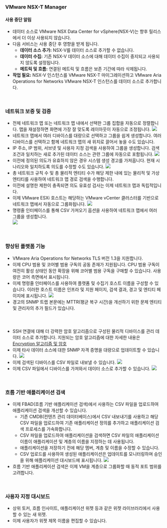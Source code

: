﻿### VMware NSX-T Manager 
#### 사용 중단 알림 
* 데이터 소스로 VMware NSX Data Center for vSphere(NSX-V)는 향후 릴리스에서 더 이상 사용되지 않습니다. 
* 다음 서비스는 사용 중단 후 영향을 받게 됩니다.
    * **데이터 소스 추가:** NSX-V를 데이터 소스로 추가할 수 없습니다.  
    * **데이터 수집:** 기존 NSX-V 데이터 소스에 대해 데이터 수집이 중지되고 사용되지 않도록 설정됩니다. 
    * **메트릭 및 흐름:** 연결된 메트릭 및 흐름은 보존 기간에 따라 삭제됩니다. 
* **작업 필요:** NSX-V 인스턴스를 VMware NSX-T 마이그레이션하고 VMware Aria Operations for Networks VMware NSX-T 인스턴스를 데이터 소스로 추가합니다. 

&nbsp;
&nbsp;
### 네트워크 보증 및 검증
* 전체 네트워크 맵 또는 네트워크 맵 내에서 선택한 그룹 집합을 자동으로 정렬합니다. 맵을 재설정하면 화면에 가장 잘 맞도록 레이아웃이 자동으로 조정됩니다. 
![](data:image/png;base64,#IMAGEBASE64_auto_arrange.png)
* 네트워크 맵에서 여러 디바이스를 대량으로 선택하고 그룹을 쉽게 생성합니다. 여러 디바이스를 선택하고 함께 네트워크 맵의 새 위치로 끌어서 놓을 수도 있습니다. 
* IP 주소, IP 범위, 서브넷 및 사용자 지정 검색을 사용하여 그룹을 생성합니다. 검색 조건과 일치하는 새로 추가된 데이터 소스는 관련 그룹에 자동으로 포함됩니다. 
![](data:image/png;base64,#IMAGEBASE64_create_group.png)
* 이전에 정의된 의도가 유효하지 않은 경우 시스템 생성 경고를 가져옵니다. 현재 시나리오와 일치하도록 의도를 수정할 수도 있습니다. 
![](data:image/png;base64,#IMAGEBASE64_intent.png)
* 총 네트워크 규칙 수 및 총 물리적 엔티티 수가 해당 제한 내에 있는 물리적 및 가상 엔티티를 사용하여 네트워크 맵 경로 검색을 수행합니다.  
* 이전에 설명한 제한이 충족되면 의도 유효성 검사는 이제 네트워크 맵과 독립적입니다. 
* 이제 VMware ESXi 호스트는 해당하는 VMware vCenter 클러스터를 기반으로 네트워크 맵에서 자동으로 그룹화됩니다. 
![](data:image/png;base64,#IMAGEBASE64_esxi.png)
* 명령줄 인터페이스를 통해 CSV 가져오기 옵션을 사용하여 네트워크 맵에서 여러 그룹을 생성합니다.  
![](data:image/png;base64,#IMAGEBASE64_create_groups_through_cli.png)

&nbsp;
&nbsp;
### 향상된 플랫폼 기능 
* VMware Aria Operations for Networks TLS 버전 1.3을 지원합니다. 
* 이제 CPU 범용 및 코어별 범용 구독의 공동 존재가 지원됩니다. CPU 범용 구독이 여전히 활성 상태인 동안 확장을 위해 코어별 범용 구독을 구매할 수 있습니다. 사용량은 코어 측면에서 표시됩니다.   
* 이제 명령줄 인터페이스를 사용하여 플랫폼 및 수집기 호스트 이름을 구성할 수 있습니다. 이러한 호스트 이름은 인프라 및 지원 페이지, 검색 결과, 경고 및 엔티티 페이지에 표시됩니다. 
![](data:image/png;base64,#IMAGEBASE64_hostnames.png)
* 경고의 SNMP 트랩 본문에는 MTTR(평균 복구 시간)을 개선하기 위한 문제 엔티티 및 관리자의 추가 필드가 있습니다. 

&nbsp;
&nbsp;
###  
* SSH 연결에 대해 더 강력한 암호 알고리즘으로 구성된 물리적 디바이스를 관리 데이터 소스로 추가합니다. 지원되는 암호 알고리즘에 대한 자세한 내용은 [Encryption 알고리즘 및 암호](https://docs.vmware.com/en/VMware-Aria-Operations-for-Networks/SaaS/Using-Operations-for-Networks/GUID-02B7DC96-66A6-4CDF-9E3E-E25D4C0A8DEC.html)
* 이제 타사 데이터 소스에 대한 SNMP 자격 증명을 대량으로 업데이트할 수 있습니다. 
![](data:image/png;base64,#IMAGEBASE64_snmp.png)
* 이제 검색된 디바이스를 CSV 파일로 내보낼 수 있습니다. 
![](data:image/png;base64,#IMAGEBASE64_export_csv.png)
* 이제 CSV 파일에서 디바이스를 가져와서 데이터 소스로 추가할 수 있습니다. 
![](data:image/png;base64,#IMAGEBASE64_upload_csv.png)

&nbsp;
&nbsp;
### 흐름 기반 애플리케이션 검색 
* 이제 FBAD(흐름 기반 애플리케이션 검색)에서 사용하는 CSV 파일을 업로드하여 애플리케이션 검색을 개선할 수 있습니다. 
    * 기존 CMDB(컨텐츠 관리 데이터베이스)에서 CSV 내보내기를 사용하고 해당 CSV 파일을 업로드하여 기존 애플리케이션 정의를 추가하고 애플리케이션 검색 프로세스를 가속화합니다. 
    * CSV 파일을 업로드하여 애플리케이션을 검색하면 CSV 파일의 애플리케이션 이름이 애플리케이션 및 계층의 이름을 지정하는 데 사용됩니다. 
    * 애플리케이션을 저장하기 전에 해당 멤버, 계층 및 이름을 수정할 수 있습니다. 
    * CSV 업로드를 사용하여 생성된 애플리케이션은 업데이트를 모니터링하며 승인을 위해 애플리케이션 대시보드에 표시됩니다. 
![](data:image/png;base64,#IMAGEBASE64_upload_csv_fbad.png)
* 흐름 기반 애플리케이션 검색은 이제 VM을 계층으로 그룹화할 때 동적 포트 범위를 고려합니다.  

&nbsp;
&nbsp;
### 사용자 지정 대시보드
* 상위 토커, 흐름 인사이트, 애플리케이션 위젯 등과 같은 위젯 라이브러리에서 사용할 수 있는 새 위젯.
* 이제 사용자가 위젯 제목 이름을 편집할 수 있습니다.